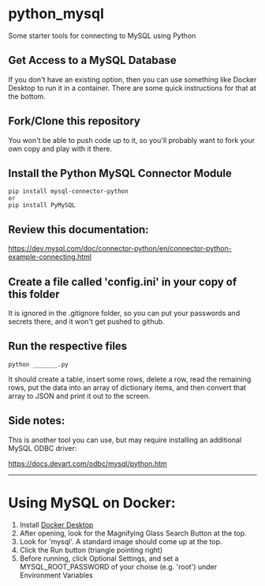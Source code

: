 # python_mysql
Some starter tools for connecting to MySQL using Python

## Get Access to a MySQL Database
If you don't have an existing option, then you can use something like Docker Desktop to run it in a container. There are some quick instructions for that at the bottom.

## Fork/Clone this repository
You won't be able to push code up to it, so you'll probably want to fork your own copy and play with it there.

## Install the Python MySQL Connector Module
```
pip install mysql-connector-python
or
pip install PyMySQL
```

## Review this documentation:
https://dev.mysql.com/doc/connector-python/en/connector-python-example-connecting.html

## Create a file called 'config.ini' in your copy of this folder
It is ignored in the .gitignore folder, so you can put your passwords and secrets there, and it won't get pushed to github.

## Run the respective files
```
python _______.py
```
It should create a table, insert some rows, delete a row, read the remaining rows, put the data into an array of dictionary items, and then convert that array to JSON and print it out to the screen.

## Side notes:
This is another tool you can use, but may require installing an additional MySQL ODBC driver:

https://docs.devart.com/odbc/mysql/python.htm


--------------------------------------------------------

# Using MySQL on Docker:

1. Install <a href="https://www.docker.com/products/docker-desktop/" target="_blank">Docker Desktop</a>
2. After opening, look for the Magnifying Glass Search Button at the top.
3. Look for 'mysql'. A standard image should come up at the top.
4. Click the Run button (triangle pointing right)
5. Before running, click Optional Settings, and set a MYSQL_ROOT_PASSWORD of your choise (e.g. 'root') under Environment Variables
    


